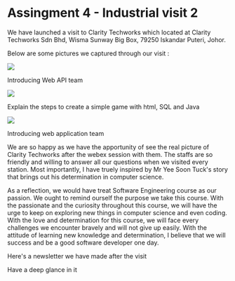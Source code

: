 # Assingment 4 - Industrial visit 2
<p>We have launched a visit to Clarity Techworks which located at Clarity Techworks  Sdn Bhd, Wisma Sunway Big Box, 79250 Iskandar Puteri, Johor.</p>
<p>Below are some pictures we captured through our visit : <p/>
<img src = https://github.com/miqbaltariq/SECP1513/assets/148403179/24aaf97a-25db-49c2-a596-63d3657e416f >
<p>Introducing Web API team <p/>
<img src = https://github.com/miqbaltariq/SECP1513/assets/148403179/1f8e62af-4b04-46a4-bdee-a1e9636e62c0 >
<p>Explain the steps to create a simple game with html, SQL and Java <p/>
<img src = https://github.com/miqbaltariq/SECP1513/assets/148403179/b539d0ce-a44e-43eb-8181-f1963f419854 >
<p>Introducing web application team <p/>
<p>We are so happy as we have the apportunity of see the real picture of Clarity Techworks after the webex session with them. The staffs are so friendly and willing to answer all our questions when we visited every station. Most importantly, I have truely inspired by Mr Yee Soon Tuck's story that brings out his determination in computer science. </p>
<p>As a reflection, we would have treat Software Engineering course as our passion. We ought to remind ourself the purpose we take this course. With the passionate and the curiosity throughout this course, we will have the urge to keep on exploring new things in computer science and even coding. With the love and determination for this course, we will face every challenges we encounter bravely and will not give up easily. With the attitude of learning new knowledge and determination, I believe that we will success and be a good software developer one day. </p>

<p>Here's a newsletter we have made after the visit</p>

<p>Have a deep glance in it </p>
